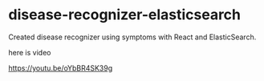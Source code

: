 # disease-recognizer-elasticsearch
Created disease recognizer using symptoms with React and ElasticSearch.

here is video

https://youtu.be/oYbBR4SK39g
